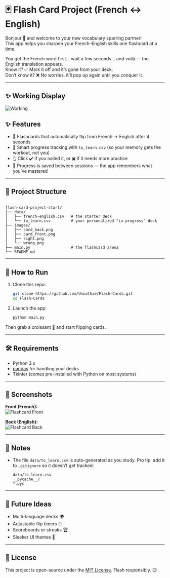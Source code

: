 
# 🃏 Flash Card Project (French ↔ English)

Bonjour 👋 and welcome to your new vocabulary sparring partner!  
This app helps you sharpen your French–English skills one flashcard at a time.  

You get the French word first… wait a few seconds… and voilà — the English translation appears.  
Know it? ✅ Mark it off and it’s gone from your deck.  
Don’t know it? ❌ No worries, it’ll pop up again until you conquer it.  

---
## ✨ Working Display
![Working](https://github.com/user-attachments/assets/d24f747f-b2c1-4011-b42a-9ac6127f2aa1)



## ✨ Features
- 🎴 Flashcards that automatically flip from French → English after 4 seconds
- 🧠 Smart progress tracking with `to_learn.csv` (so your memory gets the workout, not you)
- 👆 Click ✔️ if you nailed it, or ✖️ if it needs more practice
- 💾 Progress is saved between sessions — the app remembers what you’ve mastered

---

## 📂 Project Structure
```

flash-card-project-start/
├── data/
│   ├── french-english.csv   # the starter deck
│   └── to_learn.csv         # your personalized "in-progress" deck
├── images/
│   ├── card_back.png
│   ├── card_front.png
│   ├── right.png
│   └── wrong.png
├── main.py                  # the flashcard arena
└── README.md

````

---

## 🚀 How to Run
1. Clone this repo:
   ```bash
   git clone https://github.com/Unnathie/Flash-Cards.git
   cd Flash-Cards

2. Launch the app:

   ```bash
   python main.py
   ```
Then grab a croissant 🥐 and start flipping cards.

---

## 🛠 Requirements

* Python 3.x
* [pandas](https://pandas.pydata.org/) for handling your decks
* Tkinter (comes pre-installed with Python on most systems)

---

## 📸 Screenshots

**Front (French):**  
![Flashcard Front](https://github.com/user-attachments/assets/7c824cd5-3e6a-4f26-a0e8-fd8e9538d2c7)

**Back (English):**  
![Flashcard Back](https://github.com/user-attachments/assets/02c0380d-2142-4fc5-9546-4207ce6ea789)

---

## 📌 Notes

* The file `data/to_learn.csv` is auto-generated as you study.
  Pro tip: add it to `.gitignore` so it doesn’t get tracked:

  ```
  data/to_learn.csv
  __pycache__/
  *.pyc
  ```

---

## 🎯 Future Ideas

* Multi-language decks 🌍
* Adjustable flip timers ⏱
* Scoreboards or streaks 🏆
* Sleeker UI themes 🎨

---

## 📜 License

This project is open-source under the [MIT License](LICENSE).
Flash responsibly. 😉
